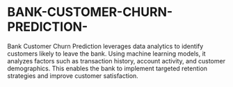 # BANK-CUSTOMER-CHURN-PREDICTION-
Bank Customer Churn Prediction leverages data analytics to identify customers likely to leave the bank. Using machine learning models, it analyzes factors such as transaction history, account activity, and customer demographics. This enables the bank to implement targeted retention strategies and improve customer satisfaction.
